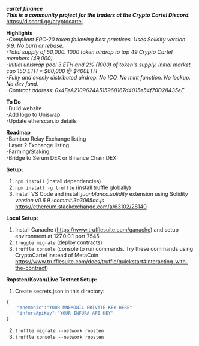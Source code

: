 ***cartel.finance***  
***This is a community project for the traders at the Crypto Cartel Discord.***  
https://discord.gg/cryptocartel  
  
**Highlights**  
*-Compliant ERC-20 token following best practices. Uses Solidity version 6.9. No burn or rebase.*  
*-Total supply of 50,000. 1000 token airdrop to top 49 Crypto Cartel members (49,000).*  
*-Initial uniswap pool 3 ETH and 2% (1000) of token's supply. Initial market cap 150 ETH = $60,000 @ $400ETH*  
*-Fully and evenly distributed airdrop. No ICO. No mint function. No lockup. No dev fund.*  
*-Contract address: 0x4FeA2109624A515968167d4015e54f70D28435eE*  
  
**To Do**  
-Build website  
-Add logo to Uniswap  
-Update etherscan.io details  
  
**Roadmap**  
-Bamboo Relay Exchange listing  
-Layer 2 Exchange listing  
-Farming/Staking  
-Bridge to Serum DEX or Binance Chain DEX   
  
**Setup:**  
1. `npm install`  (install dependencies)  
2. `npm install -g truffle` (install truffle globally)  
3. Install VS Code and install *juanblanco.solidity* extension using Solidity *version v0.6.9+commit.3e3065ac.js* https://ethereum.stackexchange.com/a/63102/28140  
     
**Local Setup:**  
1. Install Ganache (https://www.trufflesuite.com/ganache) and setup environment at 127.0.0.1 port 7545  
2. `truggle migrate`  (deploy contracts)
3. `truffle console`  (console to run commands. Try these commands using CryptoCartel instead of MetaCoin https://www.trufflesuite.com/docs/truffle/quickstart#interacting-with-the-contract)  
  
**Ropsten/Kovan/Live Testnet Setup:**  
1. Create secrets.json in this directory:  
```javascript
{  
    "mnemonic":"YOUR MNEMONIC PRIVATE KEY HERE"  
    "infuraApiKey":"YOUR INFURA API KEY"  
}  
```
2. `truffle migrate --network ropsten`  
3. `truffle console --network ropsten`  
  